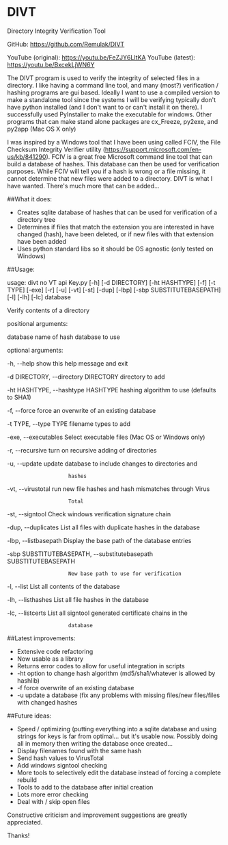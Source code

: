 # DIVT

Directory Integrity Verification Tool

GitHub: https://github.com/Remulak/DIVT

YouTube (original): https://youtu.be/FeZJY6LItKA
YouTube (latest): https://youtu.be/BxcekLjWN6Y

The DIVT program is used to verify the integrity of selected files in a directory.  I like having a command line tool, and many (most?) verification / hashing programs are gui based.  Ideally I want to use a compiled version to make a standalone tool since the systems I will be verifying typically don't have python installed (and I don't want to or can't install it on there).  I successfully used PyInstaller to make the executable for windows.  Other programs that can make stand alone packages are cx_Freeze, py2exe, and py2app (Mac OS X only)

I was inspired by a Windows tool that I have been using called FCIV, the File Checksum Integrity Verifier utility (https://support.microsoft.com/en-us/kb/841290).  FCIV is a great free Microsoft command line tool that can build a database of hashes.  This database can then be used for verification purposes.  While FCIV will tell you if a hash is wrong or a file missing, it cannot determine that new files were added to a directory.  DIVT is what I have wanted.  There's much more that can be added...

##What it does:

+ Creates sqlite database of hashes that can be used for verification of a directory tree
+ Determines if files that match the extension you are interested in have changed (hash), have been deleted, or if new files with that extension have been added
+ Uses python standard libs so it should be OS agnostic (only tested on Windows)

##Usage:

usage: divt no VT api Key.py [-h] [-d DIRECTORY] [-ht HASHTYPE] [-f] [-t TYPE]
                             [-exe] [-r] [-u] [-vt] [-st] [-dup] [-lbp]
                             [-sbp SUBSTITUTEBASEPATH] [-l] [-lh] [-lc]
                             database


Verify contents of a directory


positional arguments:

  database              name of hash database to use


optional arguments:

  -h, --help            show this help message and exit
  
  -d DIRECTORY, --directory DIRECTORY
                        directory to add
                        
  -ht HASHTYPE, --hashtype HASHTYPE
                        hashing algorithm to use (defaults to SHA1)
                        
  -f, --force           force an overwrite of an existing database
  
  -t TYPE, --type TYPE  filename types to add
  
  -exe, --executables   Select executable files (Mac OS or Windows only)
  
  -r, --recursive       turn on recursive adding of directories
  
  -u, --update          update database to include changes to directories and
  
                        hashes
                        
  -vt, --virustotal     run new file hashes and hash mismatches through Virus
  
                        Total
                        
  -st, --signtool       Check windows verification signature chain
  
  -dup, --duplicates    List all files with duplicate hashes in the database
  
  -lbp, --listbasepath  Display the base path of the database entries
  
  -sbp SUBSTITUTEBASEPATH, --substitutebasepath SUBSTITUTEBASEPATH
  
                        New base path to use for verification
                        
  -l, --list            List all contents of the database
  
  -lh, --listhashes     List all file hashes in the database
  
  -lc, --listcerts      List all signtool generated certificate chains in the
  
                        database
                        

##Latest improvements:
* Extensive code refactoring
* Now usable as a library
* Returns error codes to allow for useful integration in scripts
* -ht option to change hash algorithm (md5/sha1/whatever is allowed by hashlib)
* -f force overwrite of an existing database
* -u update a database (fix any problems with missing files/new files/files with changed hashes

##Future ideas:

+ Speed / optimizing (putting everything into a sqlite database and using strings for keys is far from optimal... but it's usable now.  Possibly doing all in memory then writing the database once created...
+ Display filenames found with the same hash
+ Send hash values to VirusTotal
+ Add windows signtool checking
+ More tools to selectively edit the database instead of forcing a complete rebuild
+ Tools to add to the database after initial creation
+ Lots more error checking
+ Deal with / skip open files

Constructive criticism and improvement suggestions are greatly appreciated.

Thanks!
